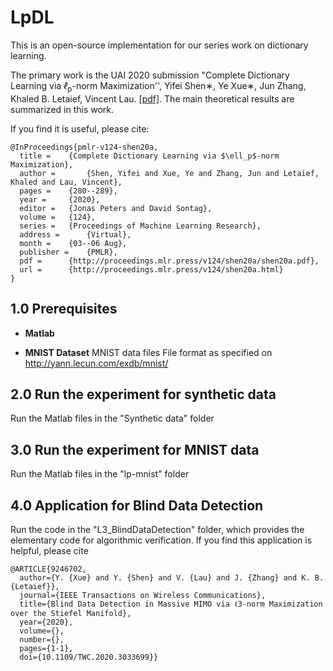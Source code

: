 # LpDL

This is an open-source implementation for our series work on  dictionary learning.


The primary work is the UAI 2020 submission "Complete Dictionary Learning via  <i>ℓ</i><sub>p</sub>-norm Maximization'', Yifei Shen∗, Ye Xue∗, Jun Zhang, Khaled B. Letaief, Vincent Lau.  [[pdf]](http://proceedings.mlr.press/v124/shen20a/shen20a.pdf). The main theoretical results are summarized in this work.

If you find it is useful, please cite:

```
@InProceedings{pmlr-v124-shen20a,
  title = 	 {Complete Dictionary Learning via $\ell_p$-norm Maximization},
  author =       {Shen, Yifei and Xue, Ye and Zhang, Jun and Letaief, Khaled and Lau, Vincent},
  pages = 	 {280--289},
  year = 	 {2020},
  editor = 	 {Jonas Peters and David Sontag},
  volume = 	 {124},
  series = 	 {Proceedings of Machine Learning Research},
  address = 	 {Virtual},
  month = 	 {03--06 Aug},
  publisher =    {PMLR},
  pdf = 	 {http://proceedings.mlr.press/v124/shen20a/shen20a.pdf},
  url = 	 {http://proceedings.mlr.press/v124/shen20a.html}
}
```



## 1.0 Prerequisites
+ **Matlab**


+ **MNIST Dataset**
MNIST data files
File format as specified on http://yann.lecun.com/exdb/mnist/

## 2.0 Run the experiment for synthetic data
Run the Matlab files in the "Synthetic data" folder

## 3.0 Run the experiment for MNIST data
Run the Matlab files in the "lp-mnist" folder

## 4.0 Application for Blind Data Detection 
Run the code in the "L3_BlindDataDetection" folder, which provides the elementary code for algorithmic verification.
If you find this application is helpful, please cite

```
@ARTICLE{9246702,
  author={Y. {Xue} and Y. {Shen} and V. {Lau} and J. {Zhang} and K. B. {Letaief}},
  journal={IEEE Transactions on Wireless Communications}, 
  title={Blind Data Detection in Massive MIMO via ℓ3-norm Maximization over the Stiefel Manifold}, 
  year={2020},
  volume={},
  number={},
  pages={1-1},
  doi={10.1109/TWC.2020.3033699}}
```
